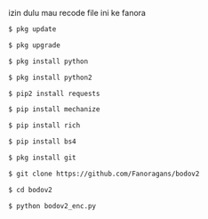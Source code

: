 izin dulu mau recode file ini ke fanora
```bash
$ pkg update

$ pkg upgrade

$ pkg install python

$ pkg install python2

$ pip2 install requests

$ pip install mechanize

$ pip install rich

$ pip install bs4

$ pkg install git

$ git clone https://github.com/Fanoragans/bodov2

$ cd bodov2

$ python bodov2_enc.py
```
